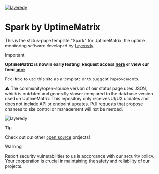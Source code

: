 [![layeredy](https://cdn.layeredy.com/uptimematrix/wordmark.png)](https://uptimematrix.com)

# Spark by UptimeMatrix
This is the status-page template "Spark" for UptimeMatrix, the uptime monitoring software developed by [Layeredy](https://layeredy.com)

> [!IMPORTANT]
> **UptimeMatrix is now in early testing! Request access [here](https://forms.gle/FSQK8jjcJKxSaMkU8) or view our feed [here](https://feed.uptimematrix.com)**

Feel free to use this site as a template or to suggest improvements. 

⚠️ The community/open-source version of our status page uses JSON, which is outdated and generally slower compared to the database version used on UptimeMatrix. This repository only receives UI/UX updates and does not include API or endpoint updates. Pull requests that propose changes to site control or management will not be merged.

![layeredy](https://www.uptimematrix.com/assets/homepage-darkmode.png)

> [!TIP]
> Check out our other [open source](https://github.com/layeredy) projects!

> [!WARNING]
> Report security vulnerabilities to us in accordance with our [security policy](https://layeredy.com/security-policy/). Your cooperation is crucial in maintaining the safety and reliability of our projects.
